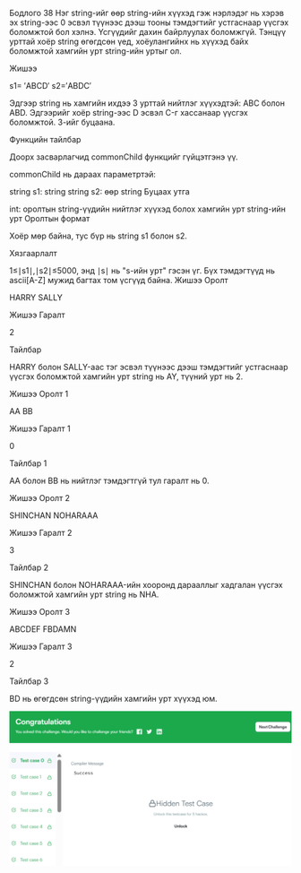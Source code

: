 Бодлого 38
Нэг string-ийг өөр string-ийн хүүхэд гэж нэрлэдэг нь хэрэв эх string-ээс 0 эсвэл түүнээс дээш тооны тэмдэгтийг устгаснаар үүсгэх боломжтой бол хэлнэ. Үсгүүдийг дахин байрлуулах боломжгүй. Тэнцүү урттай хоёр string өгөгдсөн үед, хоёулангийнх нь хүүхэд байх боломжтой хамгийн урт string-ийн уртыг ол.

Жишээ

s1= ′ABCD′ s2=′ABDC′

Эдгээр string нь хамгийн ихдээ 3 урттай нийтлэг хүүхэдтэй: ABC болон ABD. Эдгээрийг хоёр string-ээс D эсвэл C-г хассанаар үүсгэх боломжтой. 3-ийг буцаана.

Функцийн тайлбар

Доорх засварлагчид commonChild функцийг гүйцэтгэнэ үү.

commonChild нь дараах параметртэй:

string s1: string string s2: өөр string Буцаах утга

int: оролтын string-үүдийн нийтлэг хүүхэд болох хамгийн урт string-ийн урт Оролтын формат

Хоёр мөр байна, тус бүр нь string s1 болон s2.

Хязгаарлалт

1≤∣s1∣,∣s2∣≤5000, энд ∣s∣ нь "s-ийн урт" гэсэн үг. Бүх тэмдэгтүүд нь ascii[A-Z] мужид багтах том үсгүүд байна. Жишээ Оролт

HARRY SALLY

Жишээ Гаралт

2

Тайлбар

HARRY болон SALLY-аас тэг эсвэл түүнээс дээш тэмдэгтийг устгаснаар үүсгэх боломжтой хамгийн урт string нь AY, түүний урт нь 2.

Жишээ Оролт 1

AA BB

Жишээ Гаралт 1

0

Тайлбар 1

AA болон BB нь нийтлэг тэмдэгтгүй тул гаралт нь 0.

Жишээ Оролт 2

SHINCHAN NOHARAAA

Жишээ Гаралт 2

3

Тайлбар 2

SHINCHAN болон NOHARAAA-ийн хооронд дарааллыг хадгалан үүсгэх боломжтой хамгийн урт string нь NHA.

Жишээ Оролт 3

ABCDEF FBDAMN

Жишээ Гаралт 3

2

Тайлбар 3

BD нь өгөгдсөн string-үүдийн хамгийн урт хүүхэд юм.

![alt text](image.png)